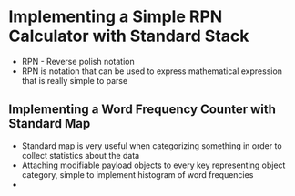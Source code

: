 # Implementing a Simple RPN Calculator with Standard Stack
- RPN - Reverse polish notation
- RPN is notation that can be used to express mathematical expression that is really simple to parse

## Implementing a Word Frequency Counter with Standard Map
- Standard map is very useful when categorizing something in order to collect statistics about the data
- Attaching modifiable payload objects to every key representing object category, simple to implement histogram of word frequencies
- 